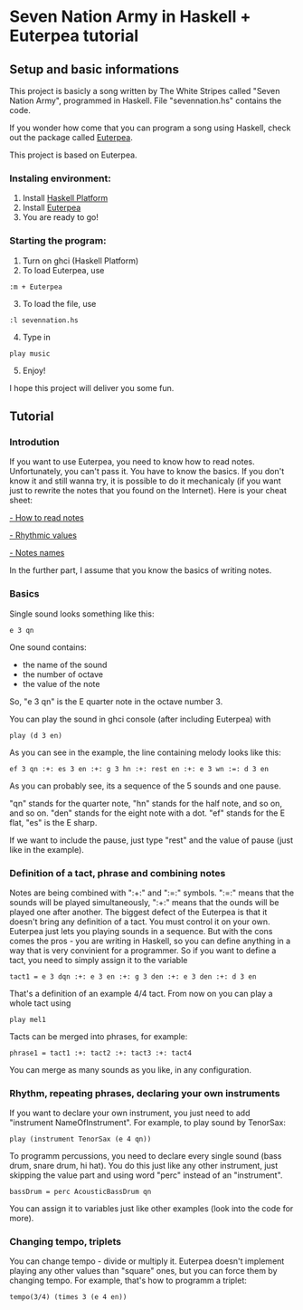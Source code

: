 # Seven Nation Army in Haskell + Euterpea tutorial

## Setup and basic informations

This project is basicly a song written by The White Stripes called "Seven Nation Army", programmed in Haskell.
File "sevennation.hs" contains the code.

If you wonder how come that you can program a song using Haskell, check out the package called [Euterpea](http://www.euterpea.com/).

This project is based on Euterpea.

### Instaling environment:
1. Install [Haskell Platform](https://www.haskell.org/platform/)
2. Install [Euterpea](http://www.euterpea.com/download-and-installation/)
3. You are ready to go!

### Starting the program:
1. Turn on ghci (Haskell Platform)
2. To load Euterpea, use 
```
:m + Euterpea
```
3. To load the file, use 
```
:l sevennation.hs
```
4. Type in 
```
play music
```
5. Enjoy!

I hope this project will deliver you some fun.

## Tutorial

### Introdution

If you want to use Euterpea, you need to know how to read notes. Unfortunately, you can't pass it. You have to know the basics.
If you don't know it and still wanna try, it is possible to do it mechanicaly (if you want just to rewrite the notes that you found on the Internet). Here is your cheat sheet:

[- How to read notes](http://www.musicnotes.com/blog/2014/04/11/how-to-read-sheet-music/)

[- Rhythmic values](http://ezstrummer.com/ezriffs/demo/notes_rests.gif)

[- Notes names](http://plankchoir.weebly.com/uploads/1/4/2/7/14279649/756817385.gif)

In the further part, I assume that you know the basics of writing notes.

### Basics

Single sound looks something like this:

```
e 3 qn 
```

One sound contains:
- the name of the sound
- the number of octave
- the value of the note

So, "e 3 qn" is the E quarter note in the octave number 3.

You can play the sound in ghci console (after including Euterpea) with 

```
play (d 3 en)
```

As you can see in the example, the line containing melody looks like this:

```
ef 3 qn :+: es 3 en :+: g 3 hn :+: rest en :+: e 3 wn :=: d 3 en 
```

As you can probably see, its a sequence of the 5 sounds and one pause.

"qn" stands for the quarter note, "hn" stands for the half note, and so on, and so on. "den" stands for the eight note with a dot. 
"ef" stands for the E flat, "es" is the E sharp.

If we want to include the pause, just type "rest" and the value of pause (just like in the example).

### Definition of a tact, phrase and combining notes 

Notes are being combined with ":+:" and ":=:" symbols. ":=:" means that the sounds will be played simultaneously, ":+:" means that the ounds will be played one after another.
The biggest defect of the Euterpea is that it doesn't bring any definition of a tact. You must control it on your own. Euterpea just lets you playing sounds in a sequence.
But with the cons comes the pros - you are writing in Haskell, so you can define anything in a way that is very convinient for a programmer. 
So if you want to define a tact, you need to simply assign it to the variable

```
tact1 = e 3 dqn :+: e 3 en :+: g 3 den :+: e 3 den :+: d 3 en 
```	

That's a definition of an example 4/4 tact. 
From now on you can play a whole tact using 

```
play mel1
```

Tacts can be merged into phrases, for example:

```
phrase1 = tact1 :+: tact2 :+: tact3 :+: tact4
```

You can merge as many sounds as you like, in any configuration.

### Rhythm, repeating phrases, declaring your own instruments

If you want to declare your own instrument, you just need to add "instrument NameOfInstrument". For example, to play sound by TenorSax:

```
play (instrument TenorSax (e 4 qn))
```

To programm percussions, you need to declare every single sound (bass drum, snare drum, hi hat).
You do this just like any other instrument, just skipping the value part and using word "perc" instead of an "instrument".

```
bassDrum = perc AcousticBassDrum qn
```

You can assign it to variables just like other examples (look into the code for more).

### Changing tempo, triplets

You can change tempo - divide or multiply it. Euterpea doesn't implement playing any other values than "square" ones, but you can force them by changing tempo.
For example, that's how to programm a triplet:

```
tempo(3/4) (times 3 (e 4 en))
```